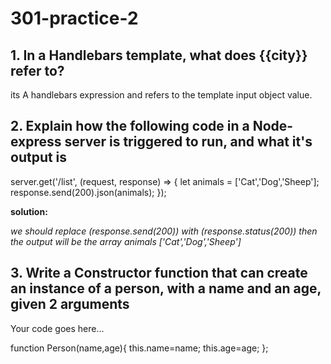 # 301-practice-2

## 1. In a Handlebars template, what does {{city}} refer to?

its A handlebars expression and refers to the template input object value.

## 2. Explain how the following code in a Node-express server is triggered to run, and what it's output is

 server.get('/list', (request, response) => {
   let animals = ['Cat','Dog','Sheep'];
   response.send(200).json(animals);
});

 **solution:**

 *we should replace (response.send(200)) with (response.status(200))*
 *then the output will be the array animals ['Cat','Dog','Sheep']*


## 3. Write a Constructor function that can create an instance of a person, with a name and an age, given 2 arguments

Your code goes here...

function Person(name,age){
    this.name=name;
    this.age=age;
};